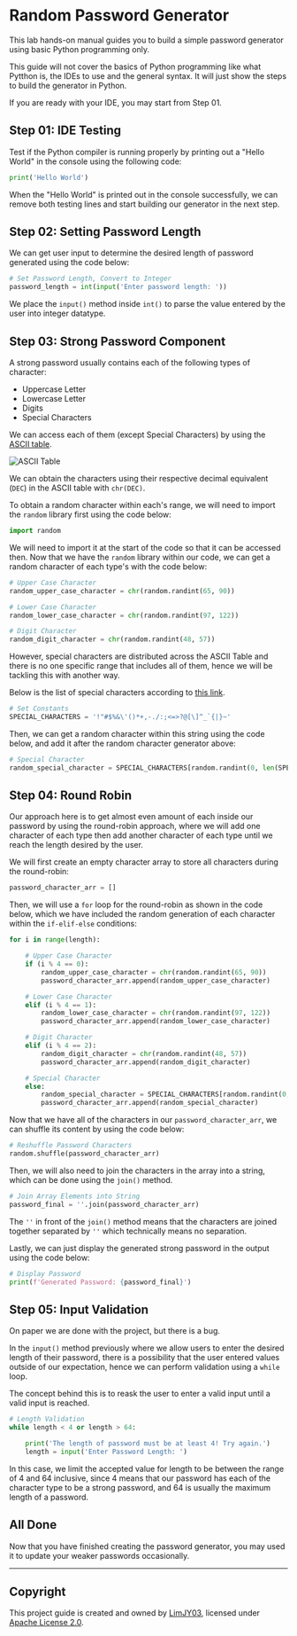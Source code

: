# Random Password Generator

This lab hands-on manual guides you to build a simple password generator using basic Python programming only.

This guide will not cover the basics of Python programming like what Pytthon is, the IDEs to use and the general syntax. It will just show the steps to build the generator in Python.

If you are ready with your IDE, you may start from Step 01.

## Step 01: IDE Testing

Test if the Python compiler is running properly by printing out a "Hello World" in the console using the following code:

```py
print('Hello World')
```

When the "Hello World" is printed out in the console successfully, we can remove both testing lines and start building our generator in the next step.

## Step 02: Setting Password Length

We can get user input to determine the desired length of password generated using the code below:

```py
# Set Password Length, Convert to Integer
password_length = int(input('Enter password length: '))
```

We place the `input()` method inside `int()` to parse the value entered by the user into integer datatype.

## Step 03: Strong Password Component

A strong password usually contains each of the following types of character:

* Uppercase Letter
* Lowercase Letter
* Digits
* Special Characters

We can access each of them (except Special Characters) by using the [ASCII table](https://www.asciitable.com/).

![ASCII Table](https://www.asciitable.com/asciifull.gif)

We can obtain the characters using their respective decimal equivalent (`DEC`) in the ASCII table with `chr(DEC)`.

To obtain a random character within each's range, we will need to import the `random` library first using the code below:

```py
import random
```

We will need to import it at the start of the code so that it can be accessed then. Now that we have the `random` library within our code, we can get a random character of each type's with the code below:

```py
# Upper Case Character
random_upper_case_character = chr(random.randint(65, 90))

# Lower Case Character
random_lower_case_character = chr(random.randint(97, 122))

# Digit Character
random_digit_character = chr(random.randint(48, 57))
```

However, special characters are distributed across the ASCII Table and there is no one specific range that includes all of them, hence we will be tackling this with another way.

Below is the list of special characters according to [this link](https://owasp.org/www-community/password-special-characters).

```py
# Set Constants
SPECIAL_CHARACTERS = '!"#$%&\'()*+,-./:;<=>?@[\]^_`{|}~'
```

Then, we can get a random character within this string using the code below, and add it after the random character generator above:

```py
# Special Character
random_special_character = SPECIAL_CHARACTERS[random.randint(0, len(SPECIAL_CHARACTERS) - 1)]
```

## Step 04: Round Robin

Our approach here is to get almost even amount of each inside our password by using the round-robin approach, where we will add one character of each type then add another character of each type until we reach the length desired by the user.

We will first create an empty character array to store all characters during the round-robin:

```py
password_character_arr = []
```

Then, we will use a `for` loop for the round-robin as shown in the code below, which we have included the random generation of each character within the `if-elif-else` conditions:

```py
for i in range(length):

    # Upper Case Character
    if (i % 4 == 0): 
        random_upper_case_character = chr(random.randint(65, 90))
        password_character_arr.append(random_upper_case_character)

    # Lower Case Character
    elif (i % 4 == 1):
        random_lower_case_character = chr(random.randint(97, 122))
        password_character_arr.append(random_lower_case_character)

    # Digit Character
    elif (i % 4 == 2):
        random_digit_character = chr(random.randint(48, 57))
        password_character_arr.append(random_digit_character)

    # Special Character
    else:
        random_special_character = SPECIAL_CHARACTERS[random.randint(0, len(SPECIAL_CHARACTERS) - 1)]
        password_character_arr.append(random_special_character)
```

Now that we have all of the characters in our `password_character_arr`, we can shuffle its content by using the code below:

```py
# Reshuffle Password Characters
random.shuffle(password_character_arr)
```

Then, we will also need to join the characters in the array into a string, which can be done using the `join()` method. 

```py
# Join Array Elements into String
password_final = ''.join(password_character_arr)
```

The `''` in front of the `join()` method means that the characters are joined together separated by `''` which technically means no separation.

Lastly, we can just display the generated strong password in the output using the code below:

```py
# Display Password
print(f'Generated Password: {password_final}')
```

## Step 05: Input Validation

On paper we are done with the project, but there is a bug.

In the `input()` method previously where we allow users to enter the desired length of their password, there is a possibility that the user entered values outside of our expectation, hence we can perform validation using a `while` loop.

The concept behind this is to reask the user to enter a valid input until a valid input is reached.

```py
# Length Validation
while length < 4 or length > 64:

    print('The length of password must be at least 4! Try again.')
    length = input('Enter Password Length: ')
```

In this case, we limit the accepted value for length to be between the range of 4 and 64 inclusive, since 4 means that our password has each of the character type to be a strong password, and 64 is usually the maximum length of a password.

## All Done

Now that you have finished creating the password generator, you may used it to update your weaker passwords occasionally.

---

## Copyright

This project guide is created and owned by [LimJY03](https://github.com/LimJY03), licensed under [Apache License 2.0](https://github.com/dscum/IntroductionToPython2023/blob/main/LICENSE).
